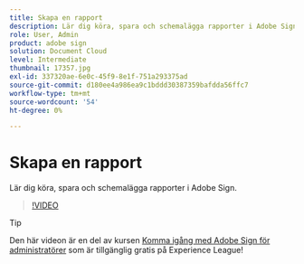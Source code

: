 ```yaml
---
title: Skapa en rapport
description: Lär dig köra, spara och schemalägga rapporter i Adobe Sign
role: User, Admin
product: adobe sign
solution: Document Cloud
level: Intermediate
thumbnail: 17357.jpg
exl-id: 337320ae-6e0c-45f9-8e1f-751a293375ad
source-git-commit: d180ee4a986ea9c1bddd30387359bafdda56ffc7
workflow-type: tm+mt
source-wordcount: '54'
ht-degree: 0%

---
```


# Skapa en rapport

Lär dig köra, spara och schemalägga rapporter i Adobe Sign.

>[!VIDEO](https://video.tv.adobe.com/v/17357?hidetitle=true)

>[!TIP]
>
>Den här videon är en del av kursen [Komma igång med Adobe Sign för administratörer](https://experienceleague.adobe.com/?recommended=Sign-A-1-2020.2) som är tillgänglig gratis på Experience League!
